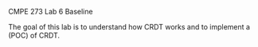 CMPE 273 Lab 6 Baseline

The goal of this lab is to understand how CRDT works and to implement a (POC) of CRDT.
